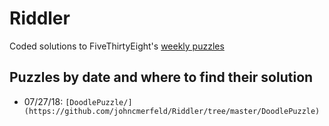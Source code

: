 # Riddler
Coded solutions to FiveThirtyEight's [weekly puzzles](https://fivethirtyeight.com/tag/the-riddler/)

## Puzzles by date and where to find their solution

  - 07/27/18: `[DoodlePuzzle/](https://github.com/johncmerfeld/Riddler/tree/master/DoodlePuzzle)`
